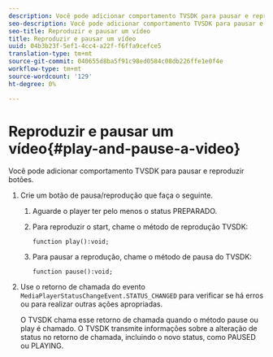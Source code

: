 ```yaml
---
description: Você pode adicionar comportamento TVSDK para pausar e reproduzir botões.
seo-description: Você pode adicionar comportamento TVSDK para pausar e reproduzir botões.
seo-title: Reproduzir e pausar um vídeo
title: Reproduzir e pausar um vídeo
uuid: 04b3b23f-5ef1-4cc4-a22f-f6ffa9cefce5
translation-type: tm+mt
source-git-commit: 040655d8ba5f91c98ed0584c08db226ffe1e0f4e
workflow-type: tm+mt
source-wordcount: '129'
ht-degree: 0%

---
```



# Reproduzir e pausar um vídeo{#play-and-pause-a-video}

Você pode adicionar comportamento TVSDK para pausar e reproduzir botões.

1. Crie um botão de pausa/reprodução que faça o seguinte.
   1. Aguarde o player ter pelo menos o status PREPARADO.
   1. Para reproduzir o start, chame o método de reprodução TVSDK:

      ```
      function play():void;
      ```

   1. Para pausar a reprodução, chame o método de pausa do TVSDK:

      ```
      function pause():void;
      ```

1. Use o retorno de chamada do evento `MediaPlayerStatusChangeEvent.STATUS_CHANGED` para verificar se há erros ou para realizar outras ações apropriadas.

   O TVSDK chama esse retorno de chamada quando o método pause ou play é chamado. O TVSDK transmite informações sobre a alteração de status no retorno de chamada, incluindo o novo status, como PAUSED ou PLAYING.
